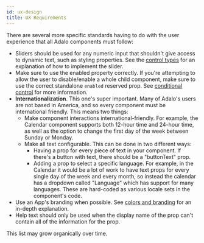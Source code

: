 ```yaml
---
id: ux-design
title: UX Requirements
---
```


There are several more specific standards having to do with the user experience that all Adalo components must follow:

- Sliders should be used for any numeric input that shouldn't give access to dynamic text, such as styling properties. See the [control types](/docs/interactions/control-types) for an explanation of how to implement the slider.
- Make sure to use the enabled property correctly. If you're attempting to allow the user to disable/enable a whole child component, make sure to use the correct standalone `enabled` reserved prop. See [conditional control](/docs/interactions/conditional-control) for more information.
- **Internationalization**. This one's super important. Many of Adalo's users are not based in America, and so every component must be international friendly. This means two things:
  - Make component interactions international-friendly. For example, the Calendar component supports both 12-hour time and 24-hour time, as well as the option to change the first day of the week between Sunday or Monday.
  - Make all text configurable. This can be done in two different ways:
    - Having a prop for every piece of text in your component. If there's a button with text, there should be a "buttonText" prop.
    - Adding a prop to select a specific language. For example, in the Calendar it would be a lot of work to have text props for every single day of the week and every month, so instead the calendar has a dropdown called "Language" which has support for many languages. These are hard-coded as various locale sets in the component's code.
- Use an App's branding when possible. See [colors and branding](/docs/design/colors-branding) for an in-depth explanation.
- Help text should only be used when the display name of the prop can't contain all of the information for the prop.

This list may grow organically over time.
